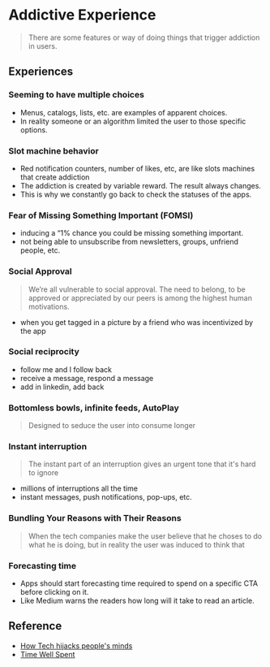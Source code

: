 # Addictive Experience

> There are some features or way of doing things that trigger addiction in users.

## Experiences

###  Seeming to have multiple choices

- Menus, catalogs, lists, etc. are examples of apparent choices.
- In reality someone or an algorithm limited the user to those specific options.

### Slot machine behavior

- Red notification counters, number of likes, etc, are like slots machines that create addiction 
- The addiction is created by variable reward. The result always changes.
- This is why we constantly go back to check the statuses of the apps.

### Fear of Missing Something Important (FOMSI)

- inducing a “1% chance you could be missing something important.
- not being able to unsubscribe from newsletters, groups, unfriend people, etc.

### Social Approval

> We’re all vulnerable to social approval. The need to belong, to be approved or appreciated by our peers is among the highest human motivations.

- when you get tagged in a picture by a friend who was incentivized by the app

### Social reciprocity

- follow me and I follow back
- receive a message, respond a message
- add in linkedin, add back

### Bottomless bowls, infinite feeds, AutoPlay

> Designed to seduce the user into consume longer

### Instant interruption

> The instant part of an interruption gives an urgent tone that it's hard to ignore

- millions of interruptions all the time 
- instant messages, push notifications, pop-ups, etc.

### Bundling Your Reasons with Their Reasons

> When the tech companies make the user believe that he choses to do what he is doing, but in reality the user was induced to think that 

### Forecasting time

- Apps should start forecasting time required to spend on a specific CTA before clicking on it.
- Like Medium warns the readers how long will it take to read an article.


## Reference

- [How Tech hijacks people's minds](https://medium.com/swlh/how-technology-hijacks-peoples-minds-from-a-magician-and-google-s-design-ethicist-56d62ef5edf3#.4i9qdelbb)
- [Time Well Spent](http://www.timewellspent.io/)